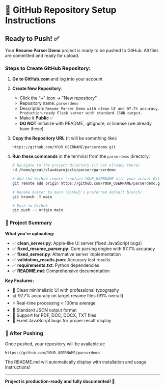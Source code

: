 # 🚀 GitHub Repository Setup Instructions

## Ready to Push! ✅

Your **Resume Parser Demo** project is ready to be pushed to GitHub. All files are committed and ready for upload.

### Steps to Create GitHub Repository:

1. **Go to GitHub.com** and log into your account

2. **Create New Repository**:
   - Click the "+" icon → "New repository"
   - Repository name: `parserdemo`
   - Description: `Resume Parser Demo with clean UI and 97.7% accuracy. Production-ready Flask server with standard JSON output.`
   - Make it **Public** ✅
   - **DO NOT** initialize with README, .gitignore, or license (we already have these)

3. **Copy the Repository URL** (it will be something like):
   ```
   https://github.com/YOUR_USERNAME/parserdemo.git
   ```

4. **Run these commands** in the terminal from the `parserdemo` directory:
   ```bash
   # Navigate to the project directory (if not already there)
   cd /home/great/claudeprojects/parser/parserdemo

   # Add the GitHub remote (replace YOUR_USERNAME with your actual GitHub username)
   git remote add origin https://github.com/YOUR_USERNAME/parserdemo.git

   # Rename master to main (GitHub's preferred default branch)
   git branch -M main

   # Push to GitHub
   git push -u origin main
   ```

### 🎯 Project Summary

**What you're uploading:**
- ✅ **clean_server.py**: Apple-like UI server (fixed JavaScript bugs)
- ✅ **fixed_resume_parser.py**: Core parsing engine with 97.7% accuracy
- ✅ **fixed_server.py**: Alternative server implementation
- ✅ **validation_results.json**: Accuracy test results
- ✅ **requirements.txt**: Python dependencies
- ✅ **README.md**: Comprehensive documentation

**Key Features:**
- 🎨 Clean minimalistic UI with professional typography
- 📊 97.7% accuracy on target resume files (91% overall)
- ⚡ Real-time processing < 100ms average
- 🔧 Standard JSON output format
- 📁 Support for PDF, DOC, DOCX, TXT files
- 🐛 Fixed JavaScript bugs for proper result display

### 🔗 After Pushing

Once pushed, your repository will be available at:
```
https://github.com/YOUR_USERNAME/parserdemo
```

The README.md will automatically display with installation and usage instructions!

---

**Project is production-ready and fully documented! 🚀**